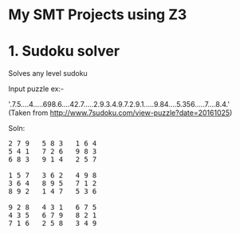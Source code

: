 # My SMT Projects using Z3

# 1. Sudoku solver
Solves any level sudoku

Input puzzle ex:-

'.7.5....4.....698.6....42.7.....2.9.3.4.9.7.2.9.1.....9.84....5.356.....7....8.4.'<br>
(Taken from http://www.7sudoku.com/view-puzzle?date=20161025)

Soln:<br>
<pre>2 7 9   5 8 3   1 6 4
5 4 1   7 2 6   9 8 3
6 8 3   9 1 4   2 5 7

1 5 7   3 6 2   4 9 8
3 6 4   8 9 5   7 1 2
8 9 2   1 4 7   5 3 6

9 2 8   4 3 1   6 7 5
4 3 5   6 7 9   8 2 1
7 1 6   2 5 8   3 4 9 </pre>
